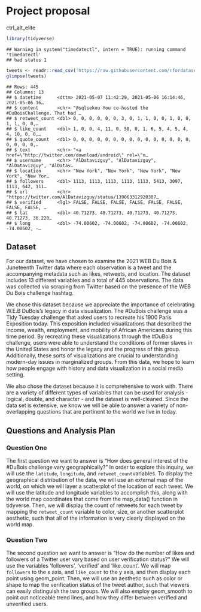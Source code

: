 Project proposal
================
ctrl\_alt\_elite

``` r
library(tidyverse)
```

    ## Warning in system("timedatectl", intern = TRUE): running command 'timedatectl'
    ## had status 1

``` r
tweets <- readr::read_csv('https://raw.githubusercontent.com/rfordatascience/tidytuesday/master/data/2021/2021-06-15/tweets.csv')
glimpse(tweets)
```

    ## Rows: 445
    ## Columns: 13
    ## $ datetime      <dttm> 2021-05-07 11:42:29, 2021-05-06 16:14:46, 2021-05-06 16…
    ## $ content       <chr> "@sqlsekou You co-hosted the #DuBoisChallenge. That had …
    ## $ retweet_count <dbl> 0, 0, 0, 0, 0, 0, 3, 0, 1, 1, 0, 0, 1, 0, 0, 1, 1, 0, 0,…
    ## $ like_count    <dbl> 1, 0, 0, 4, 11, 0, 58, 0, 1, 6, 5, 4, 5, 4, 4, 10, 0, 0,…
    ## $ quote_count   <dbl> 0, 0, 0, 0, 0, 0, 0, 0, 0, 0, 0, 0, 0, 0, 0, 0, 0, 0, 0,…
    ## $ text          <chr> "<a href=\"http://twitter.com/download/android\" rel=\"n…
    ## $ username      <chr> "AlDatavizguy", "AlDatavizguy", "AlDatavizguy", "AlDatav…
    ## $ location      <chr> "New York", "New York", "New York", "New York", "New Yor…
    ## $ followers     <dbl> 1113, 1113, 1113, 1113, 1113, 5413, 3097, 1113, 642, 111…
    ## $ url           <chr> "https://twitter.com/AlDatavizguy/status/139063312920387…
    ## $ verified      <lgl> FALSE, FALSE, FALSE, FALSE, FALSE, FALSE, FALSE, FALSE, …
    ## $ lat           <dbl> 40.71273, 40.71273, 40.71273, 40.71273, 40.71273, 36.220…
    ## $ long          <dbl> -74.00602, -74.00602, -74.00602, -74.00602, -74.00602, -…

## Dataset

For our dataset, we have chosen to examine the 2021 WEB Du Bois &
Juneteenth Twitter data where each observation is a tweet and the
accompanying metadata such as likes, retweets, and location. The dataset
includes 13 different variables and a total of 445 observations. The
data was collected via scraping from Twitter based on the presence of
the WEB Du Bois challenge hashtag.

We chose this dataset because we appreciate the importance of
celebrating W.E.B DuBois’s legacy in data visualization. The \#DuBois
challenge was a Tidy Tuesday challenge that asked users to recreate his
1900 Paris Exposition today. This exposition included visualizations
that described the income, wealth, employment, and mobility of African
Americans during this time period. By recreating these visualizations
through the \#DuBois challenge, users were able to understand the
conditions of former slaves in the United States and honor the legacy
and the progress of this group. Additionally, these sorts of
visualizations are crucial to understanding modern-day issues in
marginalized groups. From this data, we hope to learn how people engage
with history and data visualization in a social media setting.

We also chose the dataset because it is comprehensive to work with.
There are a variety of different types of variables that can be used for
analysis - logical, double, and character - and the dataset is
well-cleaned. Since the data set is extensive, we know we will be able
to answer a variety of non-overlapping questions that are pertinent to
the world we live in today.

## Questions and Analysis Plan

### Question One

The first question we want to answer is “How does general interest of
the \#DuBois challenge vary geographically?” In order to explore this
inquiry, we will use the `latitude`, `longitude`, and
`retweet_count`variables. To display the geographical distribution of
the data, we will use an external map of the world, on which we will
layer a scatterplot of the location of each tweet. We will use the
latitude and longitude variables to accomplish this, along with the
world map coordinates that come from the map\_data() function in
tidyverse. Then, we will display the count of retweets for each tweet by
mapping the `retweet_count` variable to color, size, or another
scatterplot aesthetic, such that all of the information is very clearly
displayed on the world map.

### Question Two

The second question we want to answer is “How do the number of likes and
followers of a Twitter user vary based on user verification status?” We
will use the variables ‘followers’, ‘verified’ and ‘like\_count’. We
will map `followers` to the x axis, and `like_count` to the y axis, and
then display each point using geom\_point. Then, we will use an
aesthetic such as color or shape to map the verification status of the
tweet author, such that viewers can easily distinguish the two groups.
We will also employ geom\_smooth to point out noticeable trend lines,
and how they differ between verified and unverified users.
